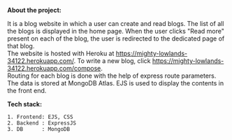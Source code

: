 <b>About the project:</b>  
    
  It is a blog website in which a user can create and read blogs. The list of all the blogs is displayed in the home page. When the user clicks "Read more" present on each of the blog, the user is redirected to the dedicated page of that blog.  
  The website is hosted with Heroku at https://mighty-lowlands-34122.herokuapp.com/. To write a new blog, click https://mighty-lowlands-34122.herokuapp.com/compose.  
  Routing for each blog is done with the help of express route parameters. The data is stored at MongoDB Atlas. EJS is used to display the contents in the front end.  
  
<b>Tech stack:</b>  
  
	1. Frontend: EJS, CSS  
	2. Backend : ExpressJS  
	3. DB      : MongoDB
